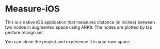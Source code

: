 # Measure-iOS
This is a native iOS application that measures distance (in inches) between two nodes in augmented space using ARKit. The nodes are plotted by tap gesture recogniser.

You can clone the project and experience it in your own space.
